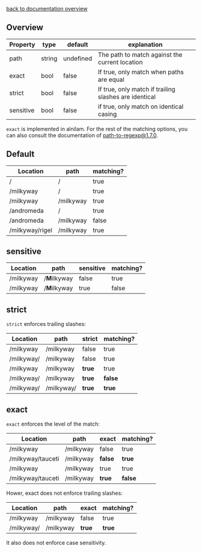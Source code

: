 [back to documentation overview](../readme.md)

## Overview

| Property  | type   | default   | explanation
|-----------|--------|-----------|-------------
| path      | string | undefined | The path to match against the current location
| exact     | bool   | false     | If true, only match when paths are equal
| strict    | bool   | false     | If true, only match if trailing slashes are identical
| sensitive | bool   | false     | if true, only match on identical casing

```exact``` is implemented in alnilam. For the rest of the matching options,
you can also consult the documentation of [path-to-regexp@1.7.0](https://github.com/pillarjs/path-to-regexp/tree/v1.7.0).

## Default

| Location        | path      | matching? |
|-----------------|-----------|-----------|
| /               | /         | true      |
| /milkyway       | /         | true      |
| /milkyway       | /milkyway | true      |
| /andromeda      | /         | true      |
| /andromeda      | /milkyway | false     |
| /milkyway/rigel | /milkyway | true      |

## sensitive

| Location  | path          | sensitive | matching? |
|-----------|---------------|-----------|-----------|
| /milkyway | /**M**ilkyway | false     | true      |
| /milkyway | /**M**ilkyway | true      | false     |

## strict

```strict``` enforces trailing slashes:

| Location   | path       | strict   | matching? |
|------------|------------|----------|-----------|
| /milkyway  | /milkyway  | false    | true      |
| /milkyway/ | /milkyway  | false    | true      |
| /milkyway  | /milkyway  | **true** | true      |
| /milkyway/ | /milkyway  | **true** | **false** |
| /milkyway/ | /milkyway/ | **true** | **true**  |

## exact

```exact``` enforces the level of the match:

| Location          | path      | exact      | matching? |
|-------------------|-----------|------------|-----------|
| /milkyway         | /milkyway | false      | true      |
| /milkyway/tauceti | /milkyway | **false**  | **true**  |
| /milkyway         | /milkyway | true       | true      |
| /milkyway/tauceti | /milkyway | **true**   | **false** |

Hower, exact does not enforce trailing slashes:

| Location   | path      | exact     | matching? |
|------------|-----------|-----------|-----------|
| /milkyway  | /milkyway | false     | true      |
| /milkyway/ | /milkyway | **true**  | **true**  |

It also does not enforce case sensitivity.
